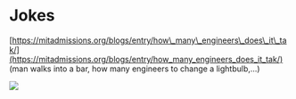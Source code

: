 # Jokes

[https://mitadmissions.org/blogs/entry/how\_many\_engineers\_does\_it\_tak/](https://mitadmissions.org/blogs/entry/how_many_engineers_does_it_tak/) \(man walks into a bar, how many engineers to change a lightbulb,...\)

![](../.gitbook/assets/image.png)



